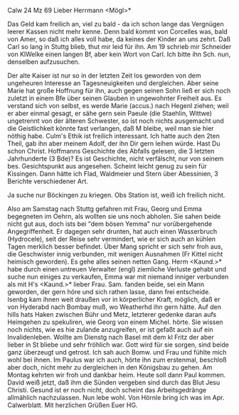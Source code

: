  Calw 24 Mz 69
Lieber Herrmann <Mögl>*

Das Geld kam freilich an, viel zu bald - da ich schon lange das Vergnügen leerer Kassen nicht mehr kenne. Denn bald kommt von Corcelles was, bald von Amer, so daß ich alles voll habe, da keines der Kinder an uns zehrt. Daß Carl so lang in Stuttg blieb, thut mir leid für ihn. Am 19 schrieb mir Schneider von KlWelke einen langen Bf, aber kein Wort von Carl. Ich bitte ihn Sch. nun, denselben aufzusuchen.

Der alte Kaiser ist nur so in der letzten Zeit los geworden von dem ungeheuren Interesse an Tagesneuigkeiten und dergleichen. Aber seine Marie hat große Hoffnung für ihn, auch gegen seinen Sohn ließ er sich noch zuletzt in einem Bfe über seinen Glauben in ungewohnter Freiheit aus. Es verstand sich von selbst, es werde Marie (accus.) nach Hegenl ziehen; weil er aber einmal gesagt, er sähe gern sein Paeule (die Staehlin, Wittwe) ungetrennt von der älteren Schwester, so ist noch nichts ausgemacht und die Geistlichkeit könnte fast verlangen, daß M bleibe, weil man sie hier nöthig habe. 
Culm's Ethik ist freilich interessant. Ich hatte auch den 2ten Theil, gab ihn aber meinem Adolf, der ihn Dir gern leihen würde. Hast Du schon Christ. Hoffmanns Geschichte des Abfalls gelesen, die 3 letzten Jahrhunderte (3 Bde)? Es ist Geschichte, nicht verfälscht, nur von seinem bes. Gesichtspunkt aus angesehen. Scheint leicht genug zu sein für Kissingen. Dann hätte ich Flad, Waldmeier und Stern über Abessinien, 3 Berichte verschiedener Art.

Ja suche nur Böckingen zu kriegen. Obs Station ist, weiß ich freilich nicht.

Also am Samstag nach Stuttg gefahren mit Frau, Georg und Emma begegneten im Oehrn, als wollten sie uns noch abholen. Sie sahen beide nicht gut aus, doch ists bei "dem bösen Yemma" nur vorübergehende Angegriffenheit. Er dagegen sehr drunten, hat auch einen Wasserbruch (Hydrocele), seit der Reise sehr vermindert, wie er sich auch an kühlen Tagen merklich besser befindet. Über Mang spricht er sich sehr froh aus, die Geschwister innig verbunden, mit wenigen Ausnahmen (Fr Kittel nicht heimisch geworden). Es gehe alles seinen netten Gang. Herm <Kaund.>* habe durch einen untreuen Verwalter (engl) ziemliche Verluste gehabt und suche nun einiges zu verkaufen, Emma war mit niemand inniger verbunden als mit H's <Kaund.>* lieber Frau. Sam. fanden beide, sei ein Mann geworden, der gern höre und sich rathen lasse, dann frei entscheide. Isenbg kam ihnen weit draußen vor in körperlicher Kraft, möglich, daß er von Hyderabd nach Bombay muß, wo Weatherhd ihn gern hätte. Auf den hills hats Haken zwischen Bühr und Metz, letzterer gedenke daran aufs Heimgehen zu spekuliren, wie Georg von einem Michel. hörte. Sie wissen noch nichts, wie es hie zulande anzugreifen, er ist gefaßt auch auf ein Invalidenleben. Wollte am Dienstg nach Basel mit dem kl Fritz der aber lieber in St bliebe und sehr fröhlich war. Gott wird für sie sorgen, sind beide ganz überzeugt und getrost. Ich sah auch Bomw. und Frau und fühlte mich wohl bei ihnen. Im Paulus war ich auch, hörte ihn zum erstenmal, beschloß aber doch, nicht mehr zu dergleichen in den Königsbau zu gehen. Am Montag kehrten wir froh und dankbar heim. Heute soll dann Paul kommen. David weiß jetzt, daß ihm die Sünden vergeben sind durch das Blut Jesu Christi. Gesund ist er noch nicht, doch scheint das Arbeitsgedränge allmählich nachzulassen. Nun lebe wohl. Von Hörnle bring ich was im Apr. Calwerblatt. 
 Mit herzlichen Grüßen
 Euer HG.
